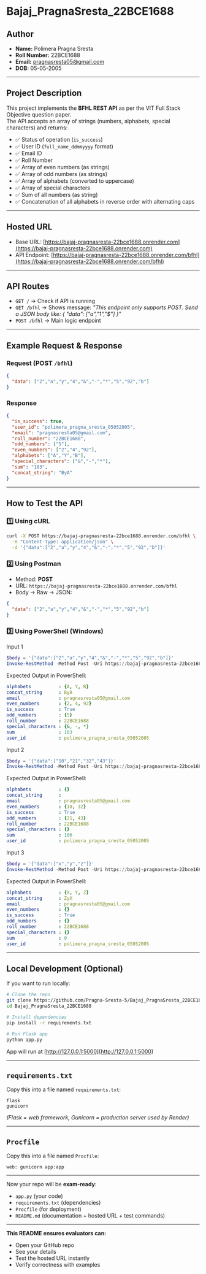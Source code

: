 # Bajaj_PragnaSresta_22BCE1688

## Author
- **Name:** Polimera Pragna Sresta  
- **Roll Number:** 22BCE1688  
- **Email:** pragnasresta05@gmail.com  
- **DOB:** 05-05-2005  

---

## Project Description
This project implements the **BFHL REST API** as per the VIT Full Stack Objective question paper.  
The API accepts an array of strings (numbers, alphabets, special characters) and returns:

- ✅ Status of operation (`is_success`)  
- ✅ User ID (`full_name_ddmmyyyy` format)  
- ✅ Email ID  
- ✅ Roll Number  
- ✅ Array of even numbers (as strings)  
- ✅ Array of odd numbers (as strings)  
- ✅ Array of alphabets (converted to uppercase)  
- ✅ Array of special characters  
- ✅ Sum of all numbers (as string)  
- ✅ Concatenation of all alphabets in reverse order with alternating caps  

---

## Hosted URL
- Base URL: [https://bajaj-pragnasresta-22bce1688.onrender.com](https://bajaj-pragnasresta-22bce1688.onrender.com)  
- API Endpoint: [https://bajaj-pragnasresta-22bce1688.onrender.com/bfhl](https://bajaj-pragnasresta-22bce1688.onrender.com/bfhl)  

---

## API Routes
- `GET /` → Check if API is running  
- `GET /bfhl` → Shows message: *"This endpoint only supports POST. Send a JSON body like: { "data": ["a","1","$"] }"*  
- `POST /bfhl` → Main logic endpoint  

---

## Example Request & Response

### Request (POST `/bfhl`)
```json
{
  "data": ["2","a","y","4","&","-","*","5","92","b"]
}
```

### Response
```json
{
  "is_success": true,
  "user_id": "polimera_pragna_sresta_05052005",
  "email": "pragnasresta05@gmail.com",
  "roll_number": "22BCE1688",
  "odd_numbers": ["5"],
  "even_numbers": ["2","4","92"],
  "alphabets": ["A","Y","B"],
  "special_characters": ["&","-","*"],
  "sum": "103",
  "concat_string": "ByA"
}
```

---

## How to Test the API

### 1️⃣ Using cURL
```bash
curl -X POST https://bajaj-pragnasresta-22bce1688.onrender.com/bfhl \
  -H "Content-Type: application/json" \
  -d '{"data":["2","a","y","4","&","-","*","5","92","b"]}'
```

### 2️⃣ Using Postman
- Method: **POST**
- URL: `https://bajaj-pragnasresta-22bce1688.onrender.com/bfhl`
- Body → Raw → JSON:
```json
{
  "data": ["2","a","y","4","&","-","*","5","92","b"]
}
```

### 3️⃣ Using PowerShell (Windows)
Input 1
```powershell
$body = '{"data":["2","a","y","4","&","-","*","5","92","b"]}'
Invoke-RestMethod -Method Post -Uri https://bajaj-pragnasresta-22bce1688.onrender.com/bfhl -ContentType 'application/json' -Body $body
```

Expected Output in PowerShell:
```yaml
alphabets          : {A, Y, B}
concat_string      : ByA
email              : pragnasresta05@gmail.com
even_numbers       : {2, 4, 92}
is_success         : True
odd_numbers        : {5}
roll_number        : 22BCE1688
special_characters : {&, -, *}
sum                : 103
user_id            : polimera_pragna_sresta_05052005
```
Input 2
```powershell
$body = '{"data":["10","21","32","43"]}'
Invoke-RestMethod -Method Post -Uri https://bajaj-pragnasresta-22bce1688.onrender.com/bfhl -ContentType 'application/json' -Body $body
```
Expected Output in PowerShell:
```yaml
alphabets          : {}
concat_string      : 
email              : pragnasresta05@gmail.com
even_numbers       : {10, 32}
is_success         : True
odd_numbers        : {21, 43}
roll_number        : 22BCE1688
special_characters : {}
sum                : 106
user_id            : polimera_pragna_sresta_05052005
```
Input 3
```powershell
$body = '{"data":["x","y","z"]}'
Invoke-RestMethod -Method Post -Uri https://bajaj-pragnasresta-22bce1688.onrender.com/bfhl -ContentType 'application/json' -Body $body
```
Expected Output in PowerShell:
```yaml
alphabets          : {X, Y, Z}
concat_string      : ZyX
email              : pragnasresta05@gmail.com
even_numbers       : {}
is_success         : True
odd_numbers        : {}
roll_number        : 22BCE1688
special_characters : {}
sum                : 0
user_id            : polimera_pragna_sresta_05052005
```
---

## Local Development (Optional)

If you want to run locally:

```bash
# Clone the repo
git clone https://github.com/Pragna-Sresta-5/Bajaj_PragnaSresta_22BCE1688.git
cd Bajaj_PragnaSresta_22BCE1688

# Install dependencies
pip install -r requirements.txt

# Run Flask app
python app.py
```
App will run at [http://127.0.0.1:5000](http://127.0.0.1:5000)

---

## `requirements.txt`
Copy this into a file named `requirements.txt`:

```
flask
gunicorn
```
*(Flask = web framework, Gunicorn = production server used by Render)*

---

## `Procfile`
Copy this into a file named `Procfile`:

```
web: gunicorn app:app
```

---
 Now your repo will be **exam-ready**:  
- `app.py` (your code)  
- `requirements.txt` (dependencies)  
- `Procfile` (for deployment)  
- `README.md` (documentation + hosted URL + test commands)  

---

**This README ensures evaluators can:**
- Open your GitHub repo
- See your details
- Test the hosted URL instantly
- Verify correctness with examples
